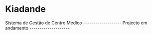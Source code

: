 # Kiadande
Sistema de Gestão de Centro Médico
------------------- Projecto em andamento --------------------
